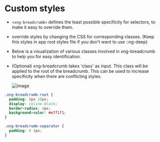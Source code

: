 # Custom styles

- `<xng-breadcrumb>` defines the least possible specificity for selectors, to make it easy to override them.
- override styles by changing the CSS for corresponding classes. (Keep this styles in app root styles file if you don't want to use ::ng-deep)
- Below is a visualization of various classes involved in xng-breadcrumb to help you for easy identification.
- (Optional) xng-breadcrumb takes 'class' as input. This class will be applied to the root of the breadcrumb. This can be used to increase specificity when there are conflicting styles.

  ![image](https://user-images.githubusercontent.com/20707504/68110000-f61af700-ff11-11e9-8834-bc754a46b39d.png)

```css
.xng-breadcrumb-root {
  padding: 8px 16px;
  display: inline-block;
  border-radius: 4px;
  background-color: #e7f1f1;
}

.xng-breadcrumb-separator {
  padding: 0 4px;
}
```
